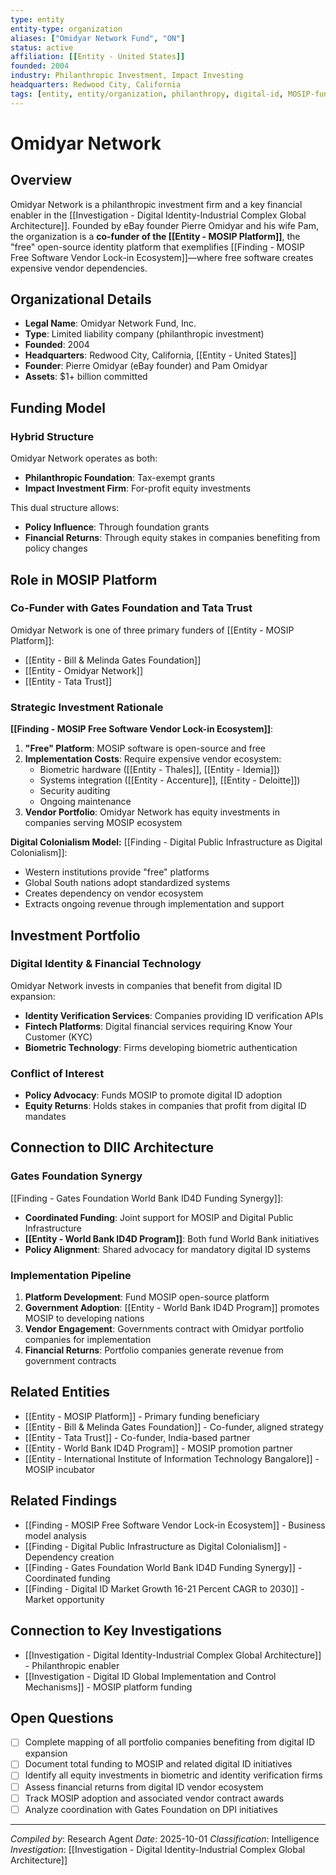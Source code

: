 ```yaml
---
type: entity
entity-type: organization
aliases: ["Omidyar Network Fund", "ON"]
status: active
affiliation: [[Entity - United States]]
founded: 2004
industry: Philanthropic Investment, Impact Investing
headquarters: Redwood City, California
tags: [entity, entity/organization, philanthropy, digital-id, MOSIP-funder, impact-investing]
---
```


# Omidyar Network

## Overview
Omidyar Network is a philanthropic investment firm and a key financial enabler in the [[Investigation - Digital Identity-Industrial Complex Global Architecture]]. Founded by eBay founder Pierre Omidyar and his wife Pam, the organization is a **co-funder of the [[Entity - MOSIP Platform]]**, the "free" open-source identity platform that exemplifies [[Finding - MOSIP Free Software Vendor Lock-in Ecosystem]]—where free software creates expensive vendor dependencies.

## Organizational Details
- **Legal Name**: Omidyar Network Fund, Inc.
- **Type**: Limited liability company (philanthropic investment)
- **Founded**: 2004
- **Headquarters**: Redwood City, California, [[Entity - United States]]
- **Founder**: Pierre Omidyar (eBay founder) and Pam Omidyar
- **Assets**: $1+ billion committed

## Funding Model

### Hybrid Structure
Omidyar Network operates as both:
- **Philanthropic Foundation**: Tax-exempt grants
- **Impact Investment Firm**: For-profit equity investments

This dual structure allows:
- **Policy Influence**: Through foundation grants
- **Financial Returns**: Through equity stakes in companies benefiting from policy changes

## Role in MOSIP Platform

### Co-Funder with Gates Foundation and Tata Trust
Omidyar Network is one of three primary funders of [[Entity - MOSIP Platform]]:
- [[Entity - Bill & Melinda Gates Foundation]]
- [[Entity - Omidyar Network]]
- [[Entity - Tata Trust]]

### Strategic Investment Rationale
**[[Finding - MOSIP Free Software Vendor Lock-in Ecosystem]]**:
1. **"Free" Platform**: MOSIP software is open-source and free
2. **Implementation Costs**: Require expensive vendor ecosystem:
   - Biometric hardware ([[Entity - Thales]], [[Entity - Idemia]])
   - Systems integration ([[Entity - Accenture]], [[Entity - Deloitte]])
   - Security auditing
   - Ongoing maintenance
3. **Vendor Portfolio**: Omidyar Network has equity investments in companies serving MOSIP ecosystem

**Digital Colonialism Model:**
[[Finding - Digital Public Infrastructure as Digital Colonialism]]:
- Western institutions provide "free" platforms
- Global South nations adopt standardized systems
- Creates dependency on vendor ecosystem
- Extracts ongoing revenue through implementation and support

## Investment Portfolio

### Digital Identity & Financial Technology
Omidyar Network invests in companies that benefit from digital ID expansion:
- **Identity Verification Services**: Companies providing ID verification APIs
- **Fintech Platforms**: Digital financial services requiring Know Your Customer (KYC)
- **Biometric Technology**: Firms developing biometric authentication

### Conflict of Interest
- **Policy Advocacy**: Funds MOSIP to promote digital ID adoption
- **Equity Returns**: Holds stakes in companies that profit from digital ID mandates

## Connection to DIIC Architecture

### Gates Foundation Synergy
[[Finding - Gates Foundation World Bank ID4D Funding Synergy]]:
- **Coordinated Funding**: Joint support for MOSIP and Digital Public Infrastructure
- **[[Entity - World Bank ID4D Program]]**: Both fund World Bank initiatives
- **Policy Alignment**: Shared advocacy for mandatory digital ID systems

### Implementation Pipeline
1. **Platform Development**: Fund MOSIP open-source platform
2. **Government Adoption**: [[Entity - World Bank ID4D Program]] promotes MOSIP to developing nations
3. **Vendor Engagement**: Governments contract with Omidyar portfolio companies for implementation
4. **Financial Returns**: Portfolio companies generate revenue from government contracts

## Related Entities
- [[Entity - MOSIP Platform]] - Primary funding beneficiary
- [[Entity - Bill & Melinda Gates Foundation]] - Co-funder, aligned strategy
- [[Entity - Tata Trust]] - Co-funder, India-based partner
- [[Entity - World Bank ID4D Program]] - MOSIP promotion partner
- [[Entity - International Institute of Information Technology Bangalore]] - MOSIP incubator

## Related Findings
- [[Finding - MOSIP Free Software Vendor Lock-in Ecosystem]] - Business model analysis
- [[Finding - Digital Public Infrastructure as Digital Colonialism]] - Dependency creation
- [[Finding - Gates Foundation World Bank ID4D Funding Synergy]] - Coordinated funding
- [[Finding - Digital ID Market Growth 16-21 Percent CAGR to 2030]] - Market opportunity

## Connection to Key Investigations
- [[Investigation - Digital Identity-Industrial Complex Global Architecture]] - Philanthropic enabler
- [[Investigation - Digital ID Global Implementation and Control Mechanisms]] - MOSIP platform funding

## Open Questions
- [ ] Complete mapping of all portfolio companies benefiting from digital ID expansion
- [ ] Document total funding to MOSIP and related digital ID initiatives
- [ ] Identify all equity investments in biometric and identity verification firms
- [ ] Assess financial returns from digital ID vendor ecosystem
- [ ] Track MOSIP adoption and associated vendor contract awards
- [ ] Analyze coordination with Gates Foundation on DPI initiatives

---
*Compiled by*: Research Agent
*Date*: 2025-10-01
*Classification*: Intelligence
*Investigation*: [[Investigation - Digital Identity-Industrial Complex Global Architecture]]
